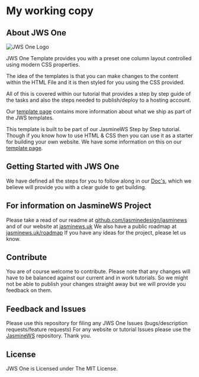 
# My working copy

## About JWS One

![JWS One Logo](https://jasminews.uk/github/jwsone.svg)

JWS One Template provides you with a preset one column layout controlled using modern CSS properties.

The idea of the templates is that you can make changes to the content within the HTML File and it is then styled for you using the CSS provided.

All of this is covered within our tutorial that provides a step by step guide of the tasks and also the steps needed to publish/deploy to a hosting account.

Our [template page](https://jasminews.uk/templates/ "jasminews.uk/templates/") contains more information about what we ship as part of the JWS templates.

This template is built to be part of our JasmineWS Step by Step tutorial. Though if you know how to use HTML & CSS then you can use it as a starter for building your own website. We have some information on this on our [template page](https://jasminews.uk/templates/ "jasminews.uk/templates/").

## Getting Started with JWS One
We have defined all the steps for you to follow along in our [Doc's](https://jasminews.uk/docs/ "jasminews.uk/docs/"), which we believe will provide you with a clear guide to get building.

## For information on JasmineWS Project
Please take a read of our readme at [github.com/jasminedesign/jasminews](https://github.com/jasminedesign/jasminews "github.com/jasminedesign/jasminews") and of our website at [jasminews.uk](https://jasminews.uk/ "jasminews.uk")
We also have a public roadmap at [jasminews.uk/roadmap](https://jasminews.uk/roadmap/ "jasminews.uk/roadmap")
If you have any ideas for the project, please let us know.

## Contribute
You are of course welcome to contribute. Please note that any changes will have to be balanced against our current and in work tutorials. So we might not be able to publish your changes straight away but we will provide you feedback on them.

## Feedback and Issues
Please use this repository for filing any JWS One Issues (bugs/description requests/feature requests)
For any website or tutorial Issues please use the [JasmineWS](https://github.com/jasminedesign/jasminews/ "github.com/jasminedesign/jasminews/") repository.
Thank you.

## License
JWS One is Licensed under The MIT License.

